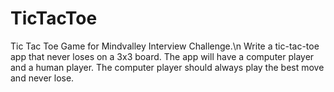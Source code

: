 # TicTacToe
Tic Tac Toe Game for Mindvalley Interview Challenge.\n
Write a tic-tac-toe app that never loses on a 3x3 board.
The app will have a computer player and a human player. The computer player should always play the best move and never lose.
